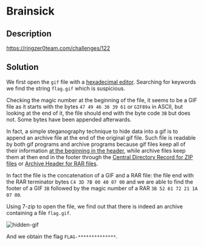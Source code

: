 # Brainsick

## Description

https://ringzer0team.com/challenges/122

## Solution

We first open the `gif` file with a [hexadecimal editor](https://mh-nexus.de/en/hxd/). Searching for keywords we find the string `flag.gif` which is suspicious.

Checking the magic number at the beginning of the file, it seems to be a GIF file as it starts with the bytes `47 49 46 38 39 61` or `GIF89a` in ASCII, but looking at the end of it, the file should end with the byte code `3B` but does not. Some bytes have been appended afterwards.

In fact, a simple steganography technique to hide data into a gif is to append an archive file at the end of the original gif file. Such file is readable by both gif programs and archive programs because gif files keep all of their information [at the beginning in the header](http://www.forensicswiki.org/wiki/GIF), while archive files keep them at then end in the footer through the [Central Directory Record for ZIP files](http://www.forensicswiki.org/wiki/ZIP) or [Archive Header for RAR files](http://www.forensicswiki.org/wiki/RAR).

In fact the file is the concatenation of a GIF and a RAR file: the file end with the RAR terminator bytes `C4 3D 7B 00 40 07 00` and we are able to find the footer of a GIF `3B` followed by the magic number of a RAR `3B 52 61 72 21 1A 07 00`.

Using 7-zip to open the file, we find out that there is indeed an archive containing a file `flag.gif`.

![hidden-gif](./122/flag.gif "Hidden Gif")

And we obtain the flag `FLAG-**************`.